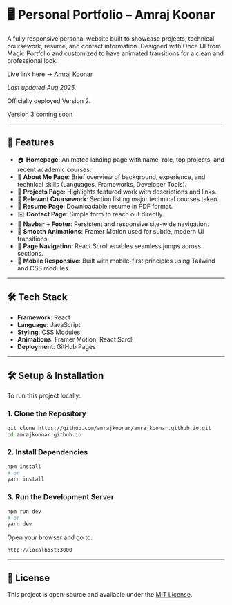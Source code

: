 # 🖥️ Personal Portfolio – Amraj Koonar

A fully responsive personal website built to showcase projects, technical coursework, resume, and contact information. Designed with Once UI from Magic Portfolio and customized to have animated transitions for a clean and professional look.

Live link here → [Amraj Koonar](https://amraj-koonar.vercel.app/)

_Last updated Aug 2025._

Officially deployed Version 2. 

Version 3 coming soon

---

## 🎯 Features

- 🏠 **Homepage**: Animated landing page with name, role, top projects, and recent academic courses.
- 👤 **About Me Page**: Brief overview of background, experience, and technical skills (Languages, Frameworks, Developer Tools).
- 🧩 **Projects Page**: Highlights featured work with descriptions and links.
- 📘 **Relevant Coursework**: Section listing major technical courses taken.
- 📄 **Resume Page**: Downloadable resume in PDF format.
- ✉️ **Contact Page**: Simple form to reach out directly.
- 🧭 **Navbar + Footer**: Persistent and responsive site-wide navigation.
- 💫 **Smooth Animations**: Framer Motion used for subtle, modern UI transitions.
- 🔀 **Page Navigation**: React Scroll enables seamless jumps across sections.
- 📱 **Mobile Responsive**: Built with mobile-first principles using Tailwind and CSS modules.

---

## 🛠️ Tech Stack

- **Framework**: React
- **Language**: JavaScript
- **Styling**: CSS Modules
- **Animations**: Framer Motion, React Scroll
- **Deployment**: GitHub Pages

---

## 🛠️ Setup & Installation

To run this project locally:

### 1. Clone the Repository
```bash
git clone https://github.com/amrajkoonar/amrajkoonar.github.io.git
cd amrajkoonar.github.io
```

### 2. Install Dependencies
```bash
npm install
# or
yarn install
```

### 3. Run the Development Server
```bash
npm run dev
# or
yarn dev
```

Open your browser and go to:
```
http://localhost:3000
```

---

## 📄 License

This project is open-source and available under the [MIT License](LICENSE).

